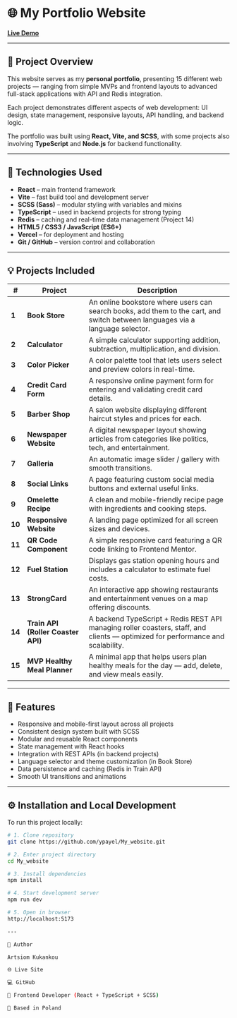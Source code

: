 # 🌐 My Portfolio Website

[**Live Demo**](https://my-website-omega-three.vercel.app/)  

---

## 🧭 Project Overview

This website serves as my **personal portfolio**, presenting 15 different web projects — ranging from simple MVPs and frontend layouts to advanced full-stack applications with API and Redis integration.  

Each project demonstrates different aspects of web development: UI design, state management, responsive layouts, API handling, and backend logic.  

The portfolio was built using **React, Vite, and SCSS**, with some projects also involving **TypeScript** and **Node.js** for backend functionality.

---

## 🧱 Technologies Used

- **React** – main frontend framework  
- **Vite** – fast build tool and development server  
- **SCSS (Sass)** – modular styling with variables and mixins  
- **TypeScript** – used in backend projects for strong typing  
- **Redis** – caching and real-time data management (Project 14)  
- **HTML5 / CSS3 / JavaScript (ES6+)**  
- **Vercel** – for deployment and hosting  
- **Git / GitHub** – version control and collaboration  

---

## 💡 Projects Included

| # | Project | Description |
|---|----------|-------------|
| **1** | **Book Store** | An online bookstore where users can search books, add them to the cart, and switch between languages via a language selector. |
| **2** | **Calculator** | A simple calculator supporting addition, subtraction, multiplication, and division. |
| **3** | **Color Picker** | A color palette tool that lets users select and preview colors in real-time. |
| **4** | **Credit Card Form** | A responsive online payment form for entering and validating credit card details. |
| **5** | **Barber Shop** | A salon website displaying different haircut styles and prices for each. |
| **6** | **Newspaper Website** | A digital newspaper layout showing articles from categories like politics, tech, and entertainment. |
| **7** | **Galleria** | An automatic image slider / gallery with smooth transitions. |
| **8** | **Social Links** | A page featuring custom social media buttons and external useful links. |
| **9** | **Omelette Recipe** | A clean and mobile-friendly recipe page with ingredients and cooking steps. |
| **10** | **Responsive Website** | A landing page optimized for all screen sizes and devices. |
| **11** | **QR Code Component** | A simple responsive card featuring a QR code linking to Frontend Mentor. |
| **12** | **Fuel Station** | Displays gas station opening hours and includes a calculator to estimate fuel costs. |
| **13** | **StrongCard** | An interactive app showing restaurants and entertainment venues on a map offering discounts. |
| **14** | **Train API (Roller Coaster API)** | A backend TypeScript + Redis REST API managing roller coasters, staff, and clients — optimized for performance and scalability. |
| **15** | **MVP Healthy Meal Planner** | A minimal app that helps users plan healthy meals for the day — add, delete, and view meals easily. |

---

## 📱 Features

- Responsive and mobile-first layout across all projects  
- Consistent design system built with SCSS  
- Modular and reusable React components  
- State management with React hooks  
- Integration with REST APIs (in backend projects)  
- Language selector and theme customization (in Book Store)  
- Data persistence and caching (Redis in Train API)  
- Smooth UI transitions and animations  

---

## ⚙️ Installation and Local Development

To run this project locally:

```bash
# 1. Clone repository
git clone https://github.com/ypayel/My_website.git

# 2. Enter project directory
cd My_website

# 3. Install dependencies
npm install

# 4. Start development server
npm run dev

# 5. Open in browser
http://localhost:5173

---

👤 Author

Artsiom Kukankou

🌐 Live Site

💻 GitHub

🧠 Frontend Developer (React + TypeScript + SCSS)

📍 Based in Poland